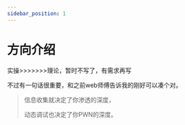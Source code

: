 ```yaml
---
sidebar_position: 1
---
```


# 方向介绍

实操>>>>>>>理论，暂时不写了，有需求再写

不过有一句话很重要，和之前web师傅告诉我的刚好可以凑个对。

> 信息收集就决定了你渗透的深度，
>
> 动态调试也决定了你PWN的深度。
